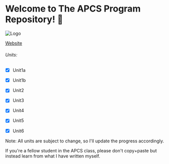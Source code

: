 # Welcome to The APCS Program Repository! :purple_heart:
![Logo](https://i.imgur.com/mZGHSXp.png)

<a href="https://sites.google.com/capousd.org/orourkeapcompscia/home">Website</a>

###### Units:

- [x] Unit1a

- [x] Unit1b

- [x] Unit2

- [x] Unit3

- [x] Unit4

- [x] Unit5

- [x] Unit6





Note: All units are subject to change, so I'll update the progress accordingly.

If you're a fellow student in the APCS class, please don't copy+paste but instead learn from what I have written myself.
